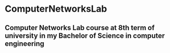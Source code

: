 # ComputerNetworksLab
## Computer Networks Lab course at 8th term of university in my Bachelor of Science in computer engineering
